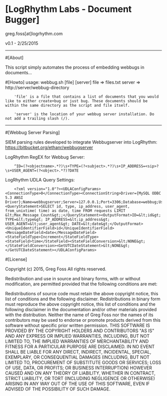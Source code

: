 # [LogRhythm Labs - Document Bugger]
 
 greg.foss[at]logrhythm.com

 v0.1 - 2/25/2015

-----

#[About]

This script simply automates the process of embedding webbugs in documents...

#[Howto]
		usage:
		webbug.sh [file] [server]
			file	=> files.txt
			server	=> http://server/webbug-directory

		'file' is a file that contains a list of documents that you would like to either create+bug or just bug. These documents should be within the same directory as the script and file itself.

		'server' is the location of your webbug server installation. Do not add a trailing slash (/).

-----

#[Webbug Server Parsing]
		
SIEM parsing rules developed to integrate Webbugserver into LogRhythm: https://bitbucket.org/ethanr/webbugserver

LogRhythm RegEX for Webbug Server:
		
		^ID=(?<objectname>.*?)\s+TYPE=(?<subject>.*?)\s+IP_ADDRESS=<sip>?\s+USER_AGENT=(?<object>.*?)?DATE

LogRhythm UDLA Query Settings:
		
		<?xml version="1.0"?><UDLAConfigParams><ConnectionType>0</ConnectionType><ConnectionString>Driver={MySQL ODBC 5.3 ANSI Driver};Name=webbugserver;Server=127.0.0.1;Port=3306;Database=webbug;User=adhd;Password=adhd;Option=3</ConnectionString><QueryStatement>SELECT id, type, ip_address, user_agent, from_unixtime( time) as date, time FROM requests LIMIT &lt;Max_Message_Count&gt;;</QueryStatement><OutputFormat>ID=&lt;id&gt; TYPE=&lt;type&gt; IP_ADDRESS=&lt;ip_address&gt; USER_AGENT=&lt;user_agent&gt; DATE=&lt;date&gt;</OutputFormat><UniqueIdentifierField>id</UniqueIdentifierField><MessageDateField>date</MessageDateField><StateFieldType>Increment</StateFieldType><StateField>time</StateField><StateFieldConversion>&lt;NONE&gt;</StateFieldConversion><GetUTCDateStatement>&lt;NONE&gt;</GetUTCDateStatement></UDLAConfigParams>

#[License]

Copyright (c) 2015, Greg Foss All rights reserved.

Redistribution and use in source and binary forms, with or without modification, are permitted provided that the following conditions are met:

Redistributions of source code must retain the above copyright notice, this list of conditions and the following disclaimer. Redistributions in binary form must reproduce the above copyright notice, this list of conditions and the following disclaimer in the documentation and/or other materials provided with the distribution. Neither the name of Greg Foss nor the names of its contributors may be used to endorse or promote products derived from this software without specific prior written permission. THIS SOFTWARE IS PROVIDED BY THE COPYRIGHT HOLDERS AND CONTRIBUTORS "AS IS" AND ANY EXPRESS OR IMPLIED WARRANTIES, INCLUDING, BUT NOT LIMITED TO, THE IMPLIED WARRANTIES OF MERCHANTABILITY AND FITNESS FOR A PARTICULAR PURPOSE ARE DISCLAIMED. IN NO EVENT SHALL BE LIABLE FOR ANY DIRECT, INDIRECT, INCIDENTAL, SPECIAL, EXEMPLARY, OR CONSEQUENTIAL DAMAGES (INCLUDING, BUT NOT LIMITED TO, PROCUREMENT OF SUBSTITUTE GOODS OR SERVICES; LOSS OF USE, DATA, OR PROFITS; OR BUSINESS INTERRUPTION) HOWEVER CAUSED AND ON ANY THEORY OF LIABILITY, WHETHER IN CONTRACT, STRICT LIABILITY, OR TORT (INCLUDING NEGLIGENCE OR OTHERWISE) ARISING IN ANY WAY OUT OF THE USE OF THIS SOFTWARE, EVEN IF ADVISED OF THE POSSIBILITY OF SUCH DAMAGE.